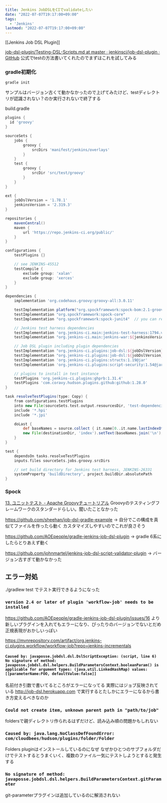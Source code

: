 ```yaml
---
title: Jenkins JobDSLをCIでvalidateしたい
date: "2022-07-07T19:17:00+09:00"
tags:
  - 'Jenkins'
lastmod: "2022-07-07T19:17:00+09:00"
---
```


[[Jenkins Job DSL Plugin]]

[job-dsl-plugin/Testing-DSL-Scripts.md at master · jenkinsci/job-dsl-plugin · GitHub](https://github.com/jenkinsci/job-dsl-plugin/blob/master/docs/Testing-DSL-Scripts.md)
公式でtestの方法書いてくれたのでまずはこれを試してみる

### gradle初期化

```
gradle init
```

サンプルはバージョン古くて動かなかったので上げてみたけど、testディレクトリが認識されない？のか実行されないで終了する

build.gradle

```groovy
plugins {
  id 'groovy'
}

sourceSets {
    jobs {
        groovy {
            srcDirs 'manifest/jenkins/overlays'
        }
    }
    test {
        groovy {
            srcDir 'src/test/groovy'
        }
    }
}

ext {
    jobDslVersion = '1.78.1'
    jenkinsVersion = '2.319.3'
}

repositories {
    mavenCentral()
    maven {
        url 'https://repo.jenkins-ci.org/public/'
    }
}

configurations {
    testPlugins {}

    // see JENKINS-45512
    testCompile {
        exclude group: 'xalan'
        exclude group: 'xerces'
    }
}

dependencies {
    implementation 'org.codehaus.groovy:groovy-all:3.0.11'

    testImplementation platform("org.spockframework:spock-bom:2.1-groovy-3.0")
    testImplementation "org.spockframework:spock-core"
    testImplementation "org.spockframework:spock-junit4"  // you can remove this if your code does not rely on old JUnit 4 rules

    // Jenkins test harness dependencies
    testImplementation 'org.jenkins-ci.main:jenkins-test-harness:1794.vfb_4a_4cde0824'
    testImplementation "org.jenkins-ci.main:jenkins-war:${jenkinsVersion}"

    // Job DSL plugin including plugin dependencies
    testImplementation "org.jenkins-ci.plugins:job-dsl:${jobDslVersion}"
    testImplementation "org.jenkins-ci.plugins:job-dsl:${jobDslVersion}@jar"
    testImplementation 'org.jenkins-ci.plugins:structs:1.19@jar'
    testImplementation 'org.jenkins-ci.plugins:script-security:1.54@jar'

    // plugins to install in test instance
    testPlugins 'org.jenkins-ci.plugins:ghprb:1.31.4'
    testPlugins 'com.coravy.hudson.plugins.github:github:1.28.0'
}

task resolveTestPlugins(type: Copy) {
    from configurations.testPlugins
    into new File(sourceSets.test.output.resourcesDir, 'test-dependencies')
    include '*.hpi'
    include '*.jpi'

    doLast {
        def baseNames = source.collect { it.name[0..it.name.lastIndexOf('.')-1] }
        new File(destinationDir, 'index').setText(baseNames.join('\n'), 'UTF-8')
    }
}

test {
    dependsOn tasks.resolveTestPlugins
    inputs.files sourceSets.jobs.groovy.srcDirs

    // set build directory for Jenkins test harness, JENKINS-26331
    systemProperty 'buildDirectory', project.buildDir.absolutePath
}

```

### Spock

[13. ユニットテスト - Apache Groovyチュートリアル](https://koji-k.github.io/groovy-tutorial/unit-test/index.html)
Groovyのテスティングフレームワークのスタンダードらしい。聞いたことなかった

<https://github.com/sheehan/job-dsl-gradle-example>
-> 自分でこの構成を真似てファイルを作ったら動く カスタマイズしやすいのでこれが良さそう

<https://github.com/AOEpeople/gradle-jenkins-job-dsl-plugin>
-> gradle 6系にしたらとりあえず動く

<https://github.com/johnmartel/jenkins-job-dsl-script-validator-plugin>
-> バージョン古すぎて動かなかった

## エラー対処

./gradlew test でテスト実行できるようになった

### `version 2.4 or later of plugin 'workflow-job' needs to be installed`

<https://github.com/AOEpeople/gradle-jenkins-job-dsl-plugin/issues/16>
より新しいプラグインを入れてもエラーになり、ぴったりのバージョンでないとだめ 正規表現がおかしいっぽい

<https://mvnrepository.com/artifact/org.jenkins-ci.plugins.workflow/workflow-job?repo=jenkins-incrementals>

#### `Caused by: javaposse.jobdsl.dsl.DslScriptException: (script, line 6) No signature of method: javaposse.jobdsl.dsl.helpers.BuildParametersContext.booleanParam() is applicable for argument types: (java.util.LinkedHashMap) values: [[parameterName:FOO, defaultValue:false]]`

名前付き引数で書いてるところがエラーになってる
実際にはジョブ反映されている
<http://job-dsl.herokuapp.com> で実行するとたしかにエラーになるから書き方変えるべきなのか

### `Could not create item, unknown parent path in "path/to/job"`

foldersで親ディレクトリ作られるはずだけど、読み込み順の問題かもしれない

### `Caused by: java.lang.NoClassDefFoundError: com/cloudbees/hudson/plugins/folder/Folder`

Folders pluginはインストールしているのになぜ
なぜかひとつのサブフォルダだけでテストするとうまくいく、複数のファイル一気にテストしようとすると発生する

### `No signature of method: javaposse.jobdsl.dsl.helpers.BuildParametersContext.gitParameter`

git-parameterプラグインは追加しているのに解消されない
